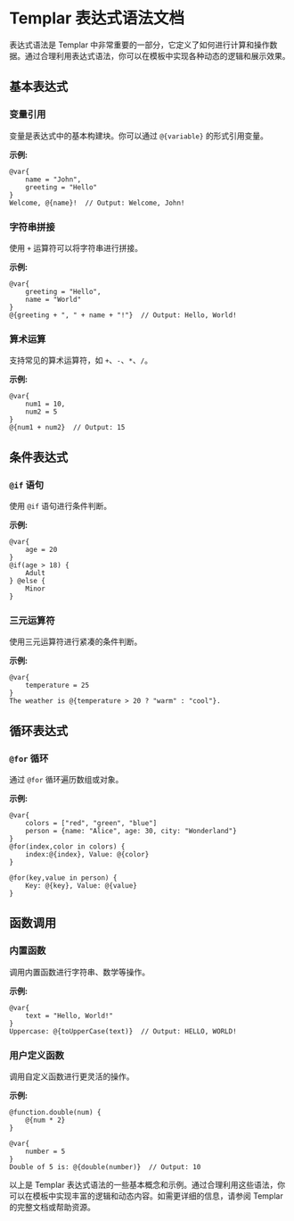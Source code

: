 # Templar 表达式语法文档

表达式语法是 Templar 中非常重要的一部分，它定义了如何进行计算和操作数据。通过合理利用表达式语法，你可以在模板中实现各种动态的逻辑和展示效果。

## 基本表达式

### 变量引用

变量是表达式中的基本构建块。你可以通过 `@{variable}` 的形式引用变量。

**示例:**

```templar
@var{
    name = "John",
    greeting = "Hello"
}
Welcome, @{name}!  // Output: Welcome, John!
```

### 字符串拼接

使用 `+` 运算符可以将字符串进行拼接。

**示例:**

```templar
@var{
    greeting = "Hello",
    name = "World"
}
@{greeting + ", " + name + "!"}  // Output: Hello, World!
```

### 算术运算

支持常见的算术运算符，如 `+`、`-`、`*`、`/`。

**示例:**

```templar
@var{
    num1 = 10,
    num2 = 5
}
@{num1 + num2}  // Output: 15
```

## 条件表达式

### `@if` 语句

使用 `@if` 语句进行条件判断。

**示例:**

```templar
@var{
    age = 20
}
@if(age > 18) {
    Adult
} @else {
    Minor
}
```

### 三元运算符

使用三元运算符进行紧凑的条件判断。

**示例:**

```templar
@var{
    temperature = 25
}
The weather is @{temperature > 20 ? "warm" : "cool"}.
```

## 循环表达式

### `@for` 循环

通过 `@for` 循环遍历数组或对象。

**示例:**

```templar
@var{
    colors = ["red", "green", "blue"]
    person = {name: "Alice", age: 30, city: "Wonderland"}
}
@for(index,color in colors) {
    index:@{index}, Value: @{color}
}

@for(key,value in person) {
    Key: @{key}, Value: @{value}
}
```

## 函数调用

### 内置函数

调用内置函数进行字符串、数学等操作。

**示例:**

```templar
@var{
    text = "Hello, World!"
}
Uppercase: @{toUpperCase(text)}  // Output: HELLO, WORLD!
```

### 用户定义函数

调用自定义函数进行更灵活的操作。

**示例:**

```templar
@function.double(num) {
    @{num * 2}
}

@var{
    number = 5
}
Double of 5 is: @{double(number)}  // Output: 10
```

以上是 Templar 表达式语法的一些基本概念和示例。通过合理利用这些语法，你可以在模板中实现丰富的逻辑和动态内容。如需更详细的信息，请参阅 Templar 的完整文档或帮助资源。
